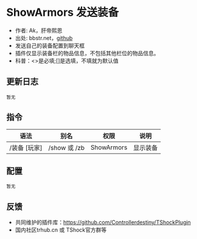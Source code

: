 # ShowArmors 发送装备

- 作者: Ak，肝帝熙恩
- 出处: bbstr.net，[github](https://github.com/yf836760/ShowArmors)
- 发送自己的装备配置到聊天框
- 插件仅显示装备栏的物品信息，不包括其他栏位的物品信息。
- 科普：<>是必填;[]是选填，不填就为默认值

## 更新日志

```
暂无
```

## 指令

| 语法           |   别名  |   权限         |   说明   |
| -------------- | :---------:| :------------: | :------: |
| /装备 [玩家]|/show 或 /zb|  ShowArmors  | 显示装备 |

## 配置

```
暂无
```

## 反馈
- 共同维护的插件库：https://github.com/Controllerdestiny/TShockPlugin
- 国内社区trhub.cn 或 TShock官方群等